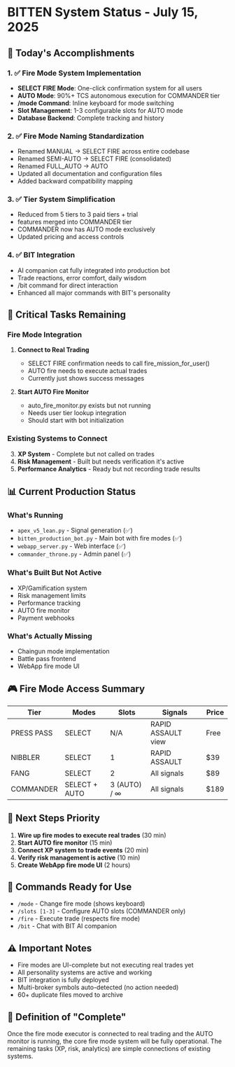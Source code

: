 # BITTEN System Status - July 15, 2025

## 🎯 Today's Accomplishments

### 1. ✅ Fire Mode System Implementation
- **SELECT FIRE Mode**: One-click confirmation system for all users
- **AUTO Mode**: 90%+ TCS autonomous execution for COMMANDER tier
- **/mode Command**: Inline keyboard for mode switching
- **Slot Management**: 1-3 configurable slots for AUTO mode
- **Database Backend**: Complete tracking and history

### 2. ✅ Fire Mode Naming Standardization
- Renamed MANUAL → SELECT FIRE across entire codebase
- Renamed SEMI-AUTO → SELECT FIRE (consolidated)
- Renamed FULL_AUTO → AUTO
- Updated all documentation and configuration files
- Added backward compatibility mapping

### 3. ✅ Tier System Simplification
- Reduced from 5 tiers to 3 paid tiers + trial
- features merged into COMMANDER tier
- COMMANDER now has AUTO mode exclusively
- Updated pricing and access controls

### 4. ✅ BIT Integration
- AI companion cat fully integrated into production bot
- Trade reactions, error comfort, daily wisdom
- /bit command for direct interaction
- Enhanced all major commands with BIT's personality

## 🔴 Critical Tasks Remaining

### Fire Mode Integration
1. **Connect to Real Trading**
   - SELECT FIRE confirmation needs to call fire_mission_for_user()
   - AUTO fire needs to execute actual trades
   - Currently just shows success messages

2. **Start AUTO Fire Monitor**
   - auto_fire_monitor.py exists but not running
   - Needs user tier lookup integration
   - Should start with bot initialization

### Existing Systems to Connect
3. **XP System** - Complete but not called on trades
4. **Risk Management** - Built but needs verification it's active
5. **Performance Analytics** - Ready but not recording trade results

## 📊 Current Production Status

### What's Running
- `apex_v5_lean.py` - Signal generation (✅)
- `bitten_production_bot.py` - Main bot with fire modes (✅)
- `webapp_server.py` - Web interface (✅)
- `commander_throne.py` - Admin panel (✅)

### What's Built But Not Active
- XP/Gamification system
- Risk management limits
- Performance tracking
- AUTO fire monitor
- Payment webhooks

### What's Actually Missing
- Chaingun mode implementation
- Battle pass frontend
- WebApp fire mode UI

## 🎮 Fire Mode Access Summary

| Tier | Modes | Slots | Signals | Price |
|------|-------|-------|---------|-------|
| PRESS PASS | SELECT | N/A | RAPID ASSAULT view | Free |
| NIBBLER | SELECT | 1 | RAPID ASSAULT | $39 |
| FANG | SELECT | 2 | All signals | $89 |
| COMMANDER | SELECT + AUTO | 3 (AUTO) / ∞ | All signals | $189 |

## 📝 Next Steps Priority

1. **Wire up fire modes to execute real trades** (30 min)
2. **Start AUTO fire monitor** (15 min)
3. **Connect XP system to trade events** (20 min)
4. **Verify risk management is active** (10 min)
5. **Create WebApp fire mode UI** (2 hours)

## 🚀 Commands Ready for Use

- `/mode` - Change fire mode (shows keyboard)
- `/slots [1-3]` - Configure AUTO slots (COMMANDER only)
- `/fire` - Execute trade (respects fire mode)
- `/bit` - Chat with BIT AI companion

## ⚠️ Important Notes

- Fire modes are UI-complete but not executing real trades yet
- All personality systems are active and working
- BIT integration is fully deployed
- Multi-broker symbols auto-detected (no action needed)
- 60+ duplicate files moved to archive

## 🎯 Definition of "Complete"

Once the fire mode executor is connected to real trading and the AUTO monitor is running, the core fire mode system will be fully operational. The remaining tasks (XP, risk, analytics) are simple connections of existing systems.